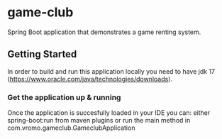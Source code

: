 # game-club
Spring Boot application that demonstrates a game renting system.

## Getting Started
In order to build and run this application locally you need to have jdk 17 (https://www.oracle.com/java/technologies/downloads).

### Get the application up & running 
Once the application is succesfully loaded in your IDE you can:
either spring-boot:run from maven plugins
or run the main method in com.vromo.gameclub.GameclubApplication
